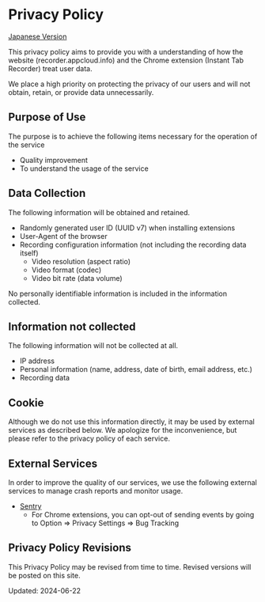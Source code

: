 # Privacy Policy

[Japanese Version](./PRIVACY_JA.md)

This privacy policy aims to provide you with a understanding of how the website (recorder.appcloud.info) and the Chrome extension (Instant Tab Recorder) treat user data.

We place a high priority on protecting the privacy of our users and will not obtain, retain, or provide data unnecessarily.

## Purpose of Use

The purpose is to achieve the following items necessary for the operation of the service

- Quality improvement
- To understand the usage of the service

## Data Collection

The following information will be obtained and retained.

- Randomly generated user ID (UUID v7) when installing extensions
- User-Agent of the browser
- Recording configuration information (not including the recording data itself)
  - Video resolution (aspect ratio)
  - Video format (codec)
  - Video bit rate (data volume)

No personally identifiable information is included in the information collected.

## Information not collected

The following information will not be collected at all.

- IP address
- Personal information (name, address, date of birth, email address, etc.)
- Recording data

## Cookie

Although we do not use this information directly, it may be used by external services as described below.
We apologize for the inconvenience, but please refer to the privacy policy of each service.

## External Services

In order to improve the quality of our services, we use the following external services to manage crash reports and monitor usage.

- [Sentry](https://sentry.io/privacy/)
  - For Chrome extensions, you can opt-out of sending events by going to Option => Privacy Settings => Bug Tracking

## Privacy Policy Revisions

This Privacy Policy may be revised from time to time.
Revised versions will be posted on this site.

Updated: 2024-06-22

